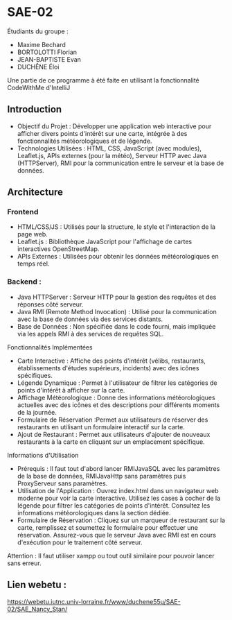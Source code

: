 # SAE-02
Étudiants du groupe : 
- Maxime Bechard 
- BORTOLOTTI Florian
- JEAN-BAPTISTE Evan
- DUCHÊNE Éloi

Une partie de ce programme à été faite en utilisant la fonctionnalité CodeWithMe d'IntelliJ 

## Introduction

  - Objectif du Projet : Développer une application web interactive pour afficher divers points d'intérêt sur une carte, intégrée à des fonctionnalités météorologiques et de légende.
  - Technologies Utilisées : HTML, CSS, JavaScript (avec modules), Leaflet.js, APIs externes (pour la météo), Serveur HTTP avec Java (HTTPServer), RMI pour la communication entre le serveur et la base de données.

## Architecture
### Frontend 
  - HTML/CSS/JS : Utilisés pour la structure, le style et l'interaction de la page web.
  - Leaflet.js : Bibliothèque JavaScript pour l'affichage de cartes interactives OpenStreetMap.
  - APIs Externes : Utilisées pour obtenir les données météorologiques en temps réel.

### Backend :

  - Java HTTPServer : Serveur HTTP pour la gestion des requêtes et des réponses côté serveur.
  - Java RMI (Remote Method Invocation) : Utilisé pour la communication avec la base de données via des services distants.
  - Base de Données : Non spécifiée dans le code fourni, mais impliquée via les appels RMI à des services de requêtes SQL.

Fonctionnalités Implémentées

   - Carte Interactive : Affiche des points d'intérêt (vélibs, restaurants, établissements d'études supérieurs, incidents) avec des icônes spécifiques.
   - Légende Dynamique : Permet à l'utilisateur de filtrer les catégories de points d'intérêt à afficher sur la carte.
   - Affichage Météorologique : Donne des informations météorologiques actuelles avec des icônes et des descriptions pour différents moments de la journée.
   - Formulaire de Réservation :Permet aux utilisateurs de réserver des restaurants en utilisant un formulaire interactif sur la carte.
   - Ajout de Restaurant : Permet aux utilisateurs d'ajouter de nouveaux restaurants à la carte en cliquant sur un emplacement spécifique.

Informations d'Utilisation

   - Prérequis : Il faut tout d'abord lancer RMIJavaSQL avec les paramètres de la base de données, RMIJavaHttp sans paramètres puis ProxyServeur sans paramètres.
   - Utilisation de l'Application : Ouvrez index.html dans un navigateur web moderne pour voir la carte interactive. Utilisez les cases à cocher de la légende pour filtrer les catégories de points d'intérêt. Consultez les informations météorologiques dans la section dédiée.
  - Formulaire de Réservation : Cliquez sur un marqueur de restaurant sur la carte, remplissez et soumettez le formulaire pour effectuer une réservation. Assurez-vous que le serveur Java avec RMI est en cours d'exécution pour le traitement côté serveur.

Attention : Il faut utiliser xampp ou tout outil similaire pour pouvoir lancer sans erreur.

## Lien webetu :
https://webetu.iutnc.univ-lorraine.fr/www/duchene55u/SAE-02/SAE_Nancy_Stan/
